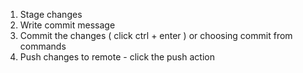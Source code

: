 1. Stage changes
2. Write commit message
3. Commit the changes ( click ctrl + enter ) or choosing commit from commands
4. Push changes to remote - click the push action

